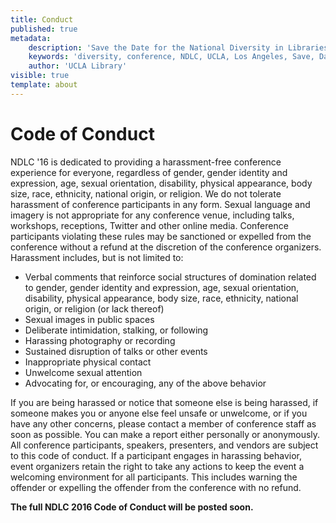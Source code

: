 ```yaml
---
title: Conduct
published: true
metadata:
    description: 'Save the Date for the National Diversity in Libraries Conference (NDLC) 2016 UCLA, Los Angeles, California where library staff discuss issues relating to diversity.'
    keywords: 'diversity, conference, NDLC, UCLA, Los Angeles, Save, Date, national, 2016, what is diversity, diversity committee, conduct, behavior, code'
    author: 'UCLA Library'
visible: true
template: about
---
```

# Code of Conduct

NDLC '16 is dedicated to providing a harassment-free conference experience for everyone, regardless of gender, gender
 identity and expression, age, sexual orientation, disability, physical appearance, body size, race, ethnicity, national origin, or religion. We do not tolerate harassment of conference participants in any form. Sexual language and imagery is not appropriate for any conference venue, including talks, workshops, receptions, Twitter and other online media. Conference participants violating these rules may be sanctioned or expelled from the conference without a refund at the discretion of the conference organizers.
Harassment includes, but is not limited to:
- Verbal comments that reinforce social structures of domination related to gender, gender identity and expression, 
age, sexual orientation, disability, physical appearance, body size, race, ethnicity, national origin, or religion (or lack thereof)
- Sexual images in public spaces
- Deliberate intimidation, stalking, or following
- Harassing photography or recording
- Sustained disruption of talks or other events
- Inappropriate physical contact
- Unwelcome sexual attention
- Advocating for, or encouraging, any of the above behavior

If you are being harassed or notice that someone else is being harassed, if someone makes you or anyone else feel 
unsafe or unwelcome, or if you have any other concerns, please contact a member of conference staff as soon as possible. You can make a report either personally or anonymously.
All conference participants, speakers, presenters, and vendors are subject to this code of conduct. If a participant engages in harassing behavior, event organizers retain the right to take any actions to keep the event a welcoming environment for all participants. This includes warning the offender or expelling the offender from the conference with no refund.

**The full NDLC 2016 Code of Conduct will be posted soon.**